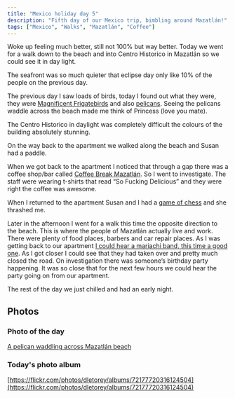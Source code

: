 ```yaml
---
title: "Mexico holiday day 5"
description: "Fifth day of our Mexico trip, bimbling around Mazatlán!"
tags: ["Mexico", "Walks", "Mazatlán", "Coffee"]
---
```


Woke up feeling much better, still not 100% but way better. Today we went for a walk down to the beach and into Centro Historico in Mazatlán so we could see it in day light.

The seafront was so much quieter that eclipse day only like 10% of the people on the previous day.

The previous day I saw loads of birds, today I found out what they were, they were [Magnificent Frigatebirds](https://en.wikipedia.org/wiki/Magnificent_frigatebird) and also [pelicans](https://en.wikipedia.org/wiki/Pelican). Seeing the pelicans waddle across the beach made me think of Princess (love you mate).

The Centro Historico in daylight was completely difficult the colours of the building absolutely stunning.

On the way back to the apartment we walked along the beach and Susan had a paddle.

When we got back to the apartment I noticed that through a gap there was a coffee shop/bar called [Coffee Break Mazatlán](https://maps.app.goo.gl/zPijFSv4srHbDo8cA). So I went to investigate. The staff were wearing t-shirts that read “So Fucking Delicious” and they were right the coffee was awesome.

When I returned to the apartment Susan and I had a [game of chess](https://www.chess.com/game/daily/644193005) and she thrashed me.

Later in the afternoon I went for a walk this time the opposite direction to the beach. This is where the people of Mazatlán actually live and work. There were plenty of food places, barbers and car repair places. As I was getting back to our apartment [I could hear a mariachi band, this time a good one](https://flickr.com/photos/dletorey/53648140181/in/album-72177720316124504/). As I got closer I could see that they had taken over and pretty much closed the road. On investigation there was someone’s birthday party happening. It was so close that for the next few hours we could hear the party going on from our apartment.

The rest of the day we just chilled and had an early night.

## Photos

### Photo of the day

[A pelican waddling across Mazatlán beach](https://flickr.com/photos/dletorey/53643701269/in/album-72177720316124504/)

### Today's photo album

[https://flickr.com/photos/dletorey/albums/72177720316124504](https://flickr.com/photos/dletorey/albums/72177720316124504)
